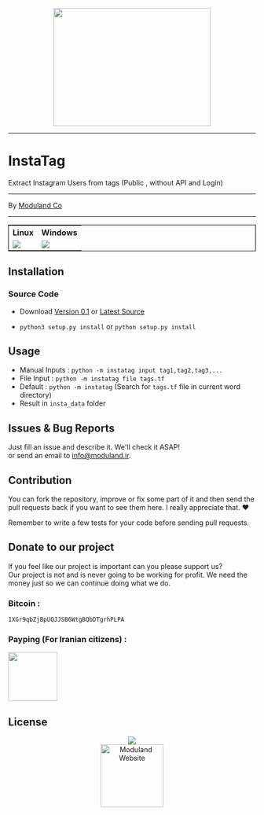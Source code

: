 <div align="center">
<img src="http://moduland.github.io/instatag/images/logo.png" height=240px width=320px>
</div>

----------


# InstaTag
	
Extract Instagram Users from tags (Public , without API and Login)			


----------
	
By [Moduland Co](http://www.moduland.ir)		

----------

	
</hr>
</hr>
<div align="center">
<table style="border:1px solid black">
<tr>
<th>Linux</th>
<th>Windows</th>

</tr>

<tr>
<td><a href="https://travis-ci.org/Moduland/instatag"><img src="https://travis-ci.org/Moduland/instatag.svg?branch=master"></a></td>
<td> <a href="https://ci.appveyor.com/project/sepandhaghighi/instatag"><img src="https://ci.appveyor.com/api/projects/status/5u4afuaymspuep55?svg=true"></a>	</td>

</tr>	

</table>

</div>

## Installation
### Source Code
- Download [Version 0.1](https://github.com/moduland/instatag/archive/v0.1.zip) or [Latest Source ](https://github.com/Moduland/instatag/archive/master.zip)

- `python3 setup.py install` or `python setup.py install`				
			

## Usage					

- Manual Inputs : `python -m instatag input tag1,tag2,tag3,...`
- File Input : `python -m instatag file tags.tf`
- Default : `python -m instatag` (Search for `tags.tf` file in current word directory)
- Result in `insta_data` folder 												


## Issues & Bug Reports			

Just fill an issue and describe it. We'll check it ASAP!							
or send an email to [info@moduland.ir](mailto:info@moduland.ir "info@moduland.ir"). 


## Contribution			

You can fork the repository, improve or fix some part of it and then send the pull requests back if you want to see them here. I really appreciate that. ❤️			

Remember to write a few tests for your code before sending pull requests. 
					
## Donate to our project									

If you feel like our project is important can you please support us?			
Our project is not and is never going to be working for profit. We need the money just so we can continue doing what we do.

<h3>Bitcoin :</h3>					

```1XGr9qbZjBpUQJJSB6WtgBQbDTgrhPLPA```
				

<h3>Payping (For Iranian citizens) :</h3>

<a href="http://www.payping.net/sepandhaghighi" target="__blank"><img src="http://www.qpage.ir/images/payping.png" height=100px width=100px></a>

## License
<div align="center">
<a href="https://github.com/Moduland/instatag/blob/master/LICENSE"><img src="https://img.shields.io/github/license/mashape/apistatus.svg"/></a>
<br/>
<a href="http://www.moduland.ir" target="_blank" title="Moduland Website"><img src="http://www.orangetool.ir/images/moduland.jpg" height="128px" width="128px" alt="Moduland Website"></a>

</div>



			

